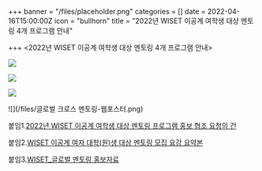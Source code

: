 +++
banner = "/files/placeholder.png"
categories = []
date = 2022-04-16T15:00:00Z
icon = "bullhorn"
title = "2022년 WISET 이공계 여학생 대상 멘토링 4개 프로그램 안내"

+++
<2022년 WISET 이공계 여학생 대상 멘토링 4개 프로그램 안내>

![](/files/emerson.png)

![](/files/3m.png)

![](/files/asml.png)

![](/files/글로벌 크로스 멘토링-웹포스터.png)

붙임1.[2022년 WISET 이공계 여학생 대상 멘토링 프로그램 홍보 협조 요청의 건](/files/2022-wiset.pdf)

붙임2.[WISET 이공계 여자 대학(원)생 대상 멘토링 모집 요강 요약본](/files/1-wiset.pdf)

붙임3.[WISET_글로벌 멘토링 홍보자료](/files/2-wiset_.zip)
